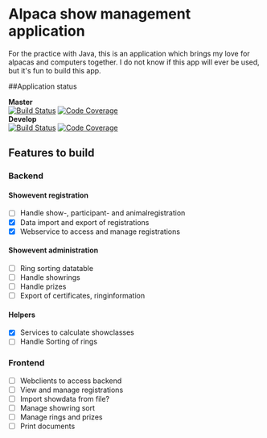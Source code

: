 # Alpaca show management application

For the practice with Java, this is an application which brings my love for alpacas and computers together. I do not know if this app will ever be used, but it's fun to build this app.

##Application status

**Master**  
[![Build Status](https://travis-ci.org/anniekvandijk/alpacashow-admin-app.svg?branch=master)](https://travis-ci.org/anniekvandijk/alpacashow-admin-app) [![Code Coverage](https://img.shields.io/codecov/c/github/anniekvandijk/alpacashow-admin-app/master.svg)](https://codecov.io/github/anniekvandijk/alpacashow-admin-app?branch=master)  
**Develop**    
[![Build Status](https://travis-ci.org/anniekvandijk/alpacashow-admin-app.svg?branch=develop)](https://travis-ci.org/anniekvandijk/alpacashow-admin-app) [![Code Coverage](https://img.shields.io/codecov/c/github/anniekvandijk/alpacashow-admin-app/develop.svg)](https://codecov.io/github/anniekvandijk/alpacashow-admin-app?branch=develop)  



## Features to build

### Backend
#### Showevent registration
* [ ] Handle show-, participant- and animalregistration
* [X] Data import and export of registrations
* [X] Webservice to access and manage registrations

#### Showevent administration
* [ ] Ring sorting datatable
* [ ] Handle showrings
* [ ] Handle prizes
* [ ] Export of certificates, ringinformation

#### Helpers
* [X] Services to calculate showclasses
* [ ] Handle Sorting of rings

### Frontend
* [ ] Webclients to access backend
* [ ] View and manage registrations
* [ ] Import showdata from file?
* [ ] Manage showring sort
* [ ] Manage rings and prizes
* [ ] Print documents 
